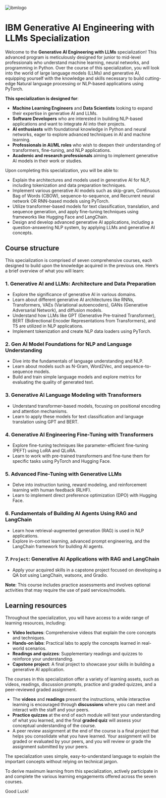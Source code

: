 ![ibmlogo](https://www.digitalippo.com/wp-content/uploads/al_opt_content/IMAGE/www.digitalippo.com/wp-content/uploads/2022/12/ibm-logo-png-transparent-svg-vector-bie-supply-3.png)

# IBM Generative AI Engineering with LLMs Specialization

Welcome to the **Generative AI Engineering with LLMs** specialization! This advanced program is meticulously designed for junior to mid-level professionals who understand machine learning, neural networks, and programming in Python. Over the course of this specialization, you will look into the world of large language models (LLMs) and generative AI, equipping yourself with the knowledge and skills necessary to build cutting-edge Natural language processing or NLP-based applications using PyTorch.

**This specialization is designed for**:

* **Machine Learning Engineers** and **Data Scientists** looking to expand their expertise in generative AI and LLMs.
* **Software Developers** who are interested in building NLP-based applications and want to integrate AI into their projects.
* **AI enthusiasts** with foundational knowledge in Python and neural networks, eager to explore advanced techniques in AI and machine learning.
* **Professionals in AI/ML roles** who wish to deepen their understanding of transformers, fine-tuning, and NLP applications.
* **Academic and research professionals** aiming to implement generative AI models in their work or studies.

Upon completing this specialization, you will be able to:

* Explain the architectures and models used in generative AI for NLP, including tokenization and data preparation techniques.
* Implement various generative AI models such as skip-gram, Continuous Bag of Words (CBOW), sequence-to-sequence, and Recurrent neural network OR RNN-based models using PyTorch.
* Utilize transformer-based models for text classification, translation, and sequence generation, and apply fine-tuning techniques using frameworks like Hugging Face and LangChain.
* Design and develop advanced generative AI applications, including a question-answering NLP system, by applying LLMs and generative AI concepts.

## Course structure
This specialization is comprised of seven comprehensive courses, each designed to build upon the knowledge acquired in the previous one. Here’s a brief overview of what you will learn:

### 1. Generative AI and LLMs: Architecture and Data Preparation

* Explore the significance of generative AI in various domains.
* Learn about different generative AI architectures like RNNs, Transformers, VAEs (Variational autoencoders), GANs (Generative Adversarial Network), and diffusion models.
* Understand how LLMs like GPT (Generative Pre-trained Transformer), BERT (Bidirectional Encoder Representations from Transformers), and T5 are utilized in NLP applications.
* Implement tokenization and create NLP data loaders using PyTorch.

### 2. Gen AI Model Foundations for NLP and Language Understanding

* Dive into the fundamentals of language understanding and NLP.
* Learn about models such as N-Gram, Word2Vec, and sequence-to-sequence models.
* Build and train simple language models and explore metrics for evaluating the quality of generated text.

### 3. Generative AI Language Modeling with Transformers
* Understand transformer-based models, focusing on positional encoding and attention mechanisms.
* Learn to apply these models for text classification and language translation using GPT and BERT.

### 4. Generative AI Engineering Fine-Tuning with Transformers
* Explore fine-tuning techniques like parameter-efficient fine-tuning (PEFT) using LoRA and QLoRA.
* Learn to work with pre-trained transformers and fine-tune them for specific tasks using PyTorch and Hugging Face.

### 5. Advanced Fine-Tuning with Generative LLMs
* Delve into instruction tuning, reward modeling, and reinforcement learning with human feedback (RLHF).
* Learn to implement direct preference optimization (DPO) with Hugging Face.

### 6. Fundamentals of Building AI Agents Using RAG and LangChain
* Learn how retrieval-augmented generation (RAG) is used in NLP applications.
* Explore in-context learning, advanced prompt engineering, and the LangChain framework for building AI agents.

### 7. `Project`: Generative AI Applications with RAG and LangChain
* Apply your acquired skills in a capstone project focused on developing a QA bot using LangChain, watsonx, and Gradio.

**Note**: This course includes practice assessments and involves optional activities that may require the use of paid services/models.

## Learning resources
Throughout the specialization, you will have access to a wide range of learning resources, including:

* **Video lectures**: Comprehensive videos that explain the core concepts and techniques.
* **Hands-on labs**: Practical labs to apply the concepts learned in real-world scenarios.
* **Readings and quizzes**: Supplementary readings and quizzes to reinforce your understanding.
* **Capstone project**: A final project to showcase your skills in building a generative AI application.

The courses in this specialization offer a variety of learning assets, such as videos, readings, discussion prompts, practice and graded quizzes, and a peer-reviewed graded assignment.  

* The **videos** and **readings** present the instructions, while interactive learning is encouraged through **discussions** where you can meet and interact with the staff and your peers. 
* **Practice quizzes** at the end of each module will test your understanding of what you learned, and the final **graded quiz** will assess your conceptual understanding of the course.
* A peer review assignment at the end of the course is a final project that helps you consolidate what you have learned. Your assignment will be graded or evaluated by your peers, and you will review or grade the assignment submitted by your peers.  

The specialization uses simple, easy-to-understand language to explain the important concepts without relying on technical jargon. 

To derive maximum learning from this specialization, actively participate in and complete the various learning engagements offered across the seven courses.

Good Luck!
